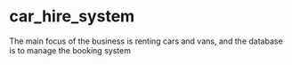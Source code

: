 # car_hire_system
The main focus of the business is renting cars and vans, and the database is to manage the booking system
